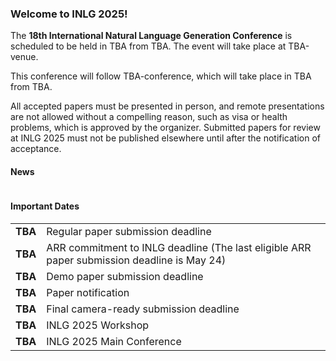 ### Welcome to INLG 2025!

The **18th International Natural Language Generation Conference** is scheduled to be held in TBA from TBA.
The event will take place at TBA-venue.

This conference will follow TBA-conference, which will take place in TBA from TBA.

All accepted papers must be presented in person, and remote presentations are not allowed without a compelling reason, such as visa or health problems, which is approved by the organizer. Submitted papers for review at INLG 2025 must not be published elsewhere until after the notification of acceptance.

#### News

<table>
  <tbody>
    
  </tbody>
</table>

#### Important Dates

<table>
  <tbody>
    <tr>
      <td style="white-space: nowrap;"><b>TBA</b></td>
      <td>Regular paper submission deadline</td>
    </tr>
    <tr>
      <td style="white-space: nowrap;"><b>TBA</b></td>
      <td>ARR commitment to INLG deadline (The last eligible ARR paper submission deadline is May 24)</td>
    </tr>
    <tr>
      <td style="white-space: nowrap;"><b>TBA</b></td>
      <td>Demo paper submission deadline</td>
    </tr>
    <tr>
      <td style="white-space: nowrap;"><b>TBA</b></td>
      <td>Paper notification</td>
    </tr>
    <tr>
      <td style="white-space: nowrap;"><b>TBA</b></td>
      <td>Final camera-ready submission deadline</td>
    </tr>
    <tr>
      <td style="white-space: nowrap;"><b>TBA</b></td>
      <td>INLG 2025 Workshop</td>
    </tr>
    <tr>
      <td style="white-space: nowrap;"><b>TBA</b></td>
      <td>INLG 2025 Main Conference</td>
    </tr>
  </tbody>
</table>

